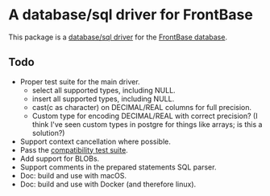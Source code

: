 # A database/sql driver for FrontBase

This package is a [database/sql driver](https://pkg.go.dev/database/sql)
  for the [FrontBase database](http://frontbase.com/).

## Todo

- Proper test suite for the main driver.
    - select all supported types, including NULL.
    - insert all supported types, including NULL.
    - cast(c as character) on DECIMAL/REAL columns for full precision.
    - Custom type for encoding DECIMAL/REAL with correct precision? (I think I've seen custom types in postgre for things like arrays; is this a solution?)
- Support context cancellation where possible.
- Pass the [compatibility test suite](https://github.com/bradfitz/go-sql-test).
- Add support for BLOBs.
- Support comments in the prepared statements SQL parser.
- Doc: build and use with macOS.
- Doc: build and use with Docker (and therefore linux).
